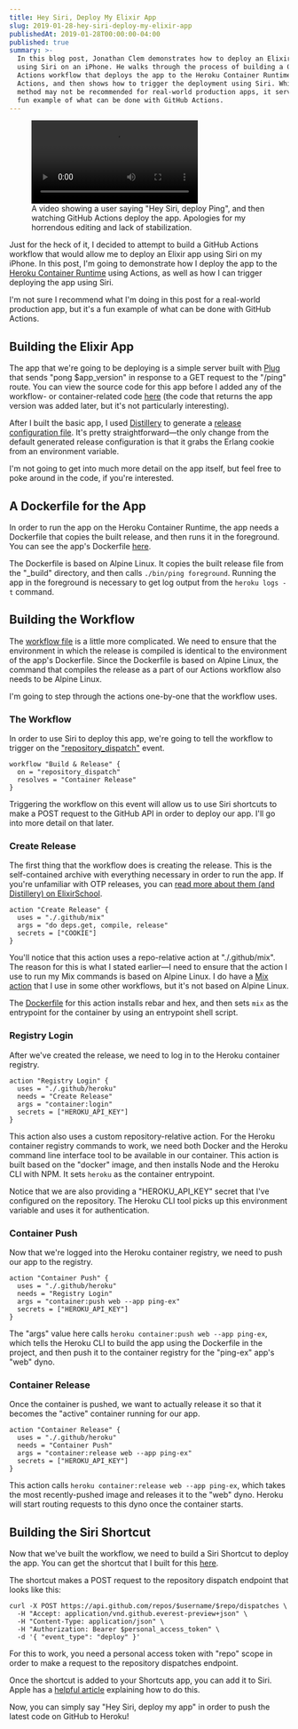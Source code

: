 ```yaml
---
title: Hey Siri, Deploy My Elixir App
slug: 2019-01-28-hey-siri-deploy-my-elixir-app
publishedAt: 2019-01-28T00:00:00-04:00
published: true
summary: >-
  In this blog post, Jonathan Clem demonstrates how to deploy an Elixir app
  using Siri on an iPhone. He walks through the process of building a GitHub
  Actions workflow that deploys the app to the Heroku Container Runtime using
  Actions, and then shows how to trigger the deployment using Siri. While this
  method may not be recommended for real-world production apps, it serves as a
  fun example of what can be done with GitHub Actions.
---
```


<figure class="vid-figure">
  <video controls>
    <source
      src="https://jclem.nyc3.cdn.digitaloceanspaces.com/2019-01-28-hey-siri-deploy-my-elixir-app/deploy-ping.mp4"
      type="video/mp4"
    />
  </video>

  <figcaption>
  A video showing a user saying "Hey Siri, deploy Ping", and then watching
  GitHub Actions deploy the app. Apologies for my horrendous editing and lack of
  stabilization.
  </figcaption>
</figure>

Just for the heck of it, I decided to attempt to build a GitHub Actions workflow
that would allow me to deploy an Elixir app using Siri on my iPhone. In this
post, I'm going to demonstrate how I deploy the app to the [Heroku Container
Runtime][container_registry] using Actions, as well as how I can trigger
deploying the app using Siri.

I'm not sure I recommend what I'm doing in this post for a real-world production
app, but it's a fun example of what can be done with GitHub Actions.

## Building the Elixir App

The app that we're going to be deploying is a simple server built with
[Plug][plug] that sends "pong \$app_version" in response to a GET request to the
"/ping" route. You can view the source code for this app before I added any of
the workflow- or container-related code [here][a0d0e9] (the code that returns
the app version was added later, but it's not particularly interesting).

After I built the basic app, I used [Distillery][distillery] to generate a
[release configuration file][rel]. It's pretty straightforward—the only change
from the default generated release configuration is that it grabs the Erlang
cookie from an environment variable.

I'm not going to get into much more detail on the app itself, but feel free to
poke around in the code, if you're interested.

## A Dockerfile for the App

In order to run the app on the Heroku Container Runtime, the app needs a
Dockerfile that copies the built release, and then runs it in the foreground.
You can see the app's Dockerfile [here][app_dockerfile].

The Dockerfile is based on Alpine Linux. It copies the built release file from
the "\_build" directory, and then calls `./bin/ping foreground`. Running the app
in the foreground is necessary to get log output from the `heroku logs -t`
command.

## Building the Workflow

The [workflow file][workflow_file] is a little more complicated. We need to
ensure that the environment in which the release is compiled is identical to the
environment of the app's Dockerfile. Since the Dockerfile is based on Alpine
Linux, the command that compiles the release as a part of our Actions workflow
also needs to be Alpine Linux.

I'm going to step through the actions one-by-one that the workflow uses.

### The Workflow

In order to use Siri to deploy this app, we're going to tell the workflow to
trigger on the ["repository_dispatch"][repository_dispatch] event.

```hcl title="workflow.hcl"
workflow "Build & Release" {
  on = "repository_dispatch"
  resolves = "Container Release"
}
```

Triggering the workflow on this event will allow us to use Siri shortcuts to
make a POST request to the GitHub API in order to deploy our app. I'll go into
more detail on that later.

### Create Release

The first thing that the workflow does is creating the release. This is the
self-contained archive with everything necessary in order to run the app. If
you're unfamiliar with OTP releases, you can [read more about them (and
Distillery) on ElixirSchool][elixir_school_releases].

```hcl title="workflow.hcl"
action "Create Release" {
  uses = "./.github/mix"
  args = "do deps.get, compile, release"
  secrets = ["COOKIE"]
}
```

You'll notice that this action uses a repo-relative action at "./.github/mix".
The reason for this is what I stated earlier—I need to ensure that the action I
use to run my Mix commands is based on Alpine Linux. I do have a [Mix
action][mix_action] that I use in some other workflows, but it's not based on
Alpine Linux.

The [Dockerfile][mix_dockerfile] for this action installs rebar and hex, and
then sets `mix` as the entrypoint for the container by using an entrypoint shell
script.

### Registry Login

After we've created the release, we need to log in to the Heroku container
registry.

```hcl title="workflow.hcl"
action "Registry Login" {
  uses = "./.github/heroku"
  needs = "Create Release"
  args = "container:login"
  secrets = ["HEROKU_API_KEY"]
}
```

This action also uses a custom repository-relative action. For the Heroku
container registry commands to work, we need both Docker and the Heroku command
line interface tool to be available in our container. This action is built based
on the "docker" image, and then installs Node and the Heroku CLI with NPM. It
sets `heroku` as the container entrypoint.

Notice that we are also providing a "HEROKU_API_KEY" secret that I've configured
on the repository. The Heroku CLI tool picks up this environment variable and
uses it for authentication.

### Container Push

Now that we're logged into the Heroku container registry, we need to push our
app to the registry.

```hcl title="workflow.hcl"
action "Container Push" {
  uses = "./.github/heroku"
  needs = "Registry Login"
  args = "container:push web --app ping-ex"
  secrets = ["HEROKU_API_KEY"]
}
```

The "args" value here calls `heroku container:push web --app ping-ex`, which
tells the Heroku CLI to build the app using the Dockerfile in the project, and
then push it to the container registry for the "ping-ex" app's "web" dyno.

### Container Release

Once the container is pushed, we want to actually release it so that it becomes
the "active" container running for our app.

```hcl title="workflow.hcl"
action "Container Release" {
  uses = "./.github/heroku"
  needs = "Container Push"
  args = "container:release web --app ping-ex"
  secrets = ["HEROKU_API_KEY"]
}
```

This action calls `heroku container:release web --app ping-ex`, which takes the
most recently-pushed image and releases it to the "web" dyno. Heroku will start
routing requests to this dyno once the container starts.

## Building the Siri Shortcut

Now that we've built the workflow, we need to build a Siri Shortcut to deploy
the app. You can get the shortcut that I built for this [here][shortcut].

The shortcut makes a POST request to the repository dispatch endpoint that looks
like this:

```shell
curl -X POST https://api.github.com/repos/$username/$repo/dispatches \
  -H "Accept: application/vnd.github.everest-preview+json" \
  -H "Content-Type: application/json" \
  -H "Authorization: Bearer $personal_access_token" \
  -d '{ "event_type": "deploy" }'
```

For this to work, you need a personal access token with "repo" scope in order to
make a request to the repository dispatches endpoint.

Once the shortcut is added to your Shortcuts app, you can add it to Siri. Apple
has a [helpful article][siri_article] explaining how to do this.

Now, you can simply say "Hey Siri, deploy my app" in order to push the latest
code on GitHub to Heroku!

[a0d0e9]: https://github.com/jclem/ping_ex/tree/a0d0e9ea45725e95faa297a53ff7bd594aa58c1e
[app_dockerfile]: https://github.com/jclem/ping_ex/blob/master/Dockerfile
[container_registry]: https://devcenter.heroku.com/articles/container-registry-and-runtime
[distillery]: https://hexdocs.pm/distillery
[elixir_school_releases]: https://elixirschool.com/en/lessons/libraries/distillery/
[mix_action]: https://github.com/jclem/actions/tree/master/mix
[mix_dockerfile]: https://github.com/jclem/ping_ex/blob/master/.github/mix/Dockerfile
[plug]: https://hexdocs.pm/plug/readme.html
[rel]: https://github.com/jclem/ping_ex/blob/master/rel/config.exs
[repository_dispatch]: https://developer.github.com/actions/creating-workflows/triggering-a-repositorydispatch-webhook
[shortcut]: https://www.icloud.com/shortcuts/c4f25126496e4203aed7617d82288098
[siri_article]: https://support.apple.com/en-us/HT209055
[workflow_file]: https://github.com/jclem/ping_ex/blob/master/.github/main.workflow
